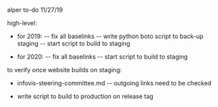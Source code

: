 alper to-do 11/27/19

high-level:

- for 2019: 
-- fix all baselinks
-- write python boto script to back-up staging
-- start script to build to staging

- for 2020: 
-- fix all baselinks
-- start script to build to staging


to verify once website builds on staging:

- infovis-steering-committee.md
-- outgoing links need to be checked


- write script to build to production on release tag
